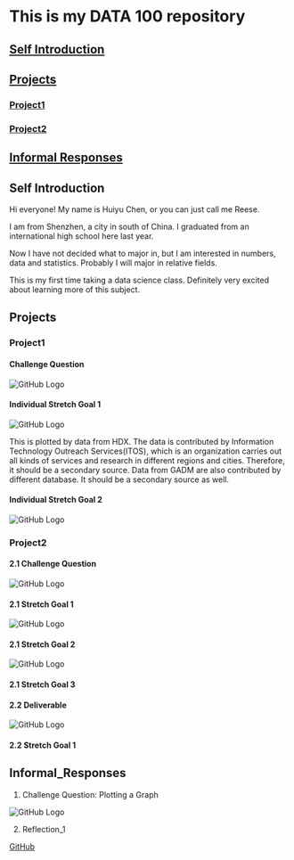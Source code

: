 # This is my DATA 100 repository

## [Self Introduction](##-self-introduction)

## [Projects](##-projects)
  
  ### [Project1](###-project1)
  
  ### [Project2](###-project2)

## [Informal Responses](##-informal-responses)


## Self Introduction

Hi everyone! My name is Huiyu Chen, or you can just call me Reese.

I am from Shenzhen, a city in south of China. I graduated from an international high school here last year.

Now I have not decided what to major in, but I am interested in numbers, data and statistics. Probably I will major in
relative fields.

This is my first time taking a data science class. Definitely very excited about learning more of this subject.


## Projects

### Project1

#### Challenge Question
![GitHub Logo](sri_lanka.png)

#### Individual Stretch Goal 1
![GitHub Logo](sri_lanka_hdx.png)

This is plotted by data from HDX. The data is contributed by Information Technology Outreach Services(ITOS), which is an organization carries out
all kinds of services and research in different regions and cities. Therefore, it should be a secondary source.
Data from GADM are also contributed by different database. It should be a secondary source as well.

#### Individual Stretch Goal 2
![GitHub Logo](colombo.png)


### Project2

#### 2.1 Challenge Question
![GitHub Logo](2.1cq.png)

#### 2.1 Stretch Goal 1
![GitHub Logo](2.1sg1.png)

#### 2.1 Stretch Goal 2
![GitHub Logo](2.1sg2.png)

#### 2.1 Stretch Goal 3

#### 2.2 Deliverable
![GitHub Logo](prj2_deliverable.png)

#### 2.2 Stretch Goal 1

## Informal_Responses

1. Challenge Question: Plotting a Graph

![GitHub Logo](ChanllengeQuestion.png)

2. Reflection_1

  [GitHub](Reflection1.md)
